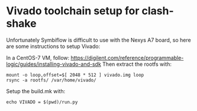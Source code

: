 # Vivado toolchain setup for clash-shake

Unfortunately Symbiflow is difficult to use with the Nexys A7 board, so here are some instructions to setup Vivado:

In a CentOS-7 VM, follow: https://digilent.com/reference/programmable-logic/guides/installing-vivado-and-sdk
Then extract the rootfs with:

```
mount -o loop,offset=$[ 2048 * 512 ] vivado.img loop
rsync -a rootfs/ /var/home/vivado/
```

Setup the build.mk with:

```
echo VIVADO = $(pwd)/run.py
```
